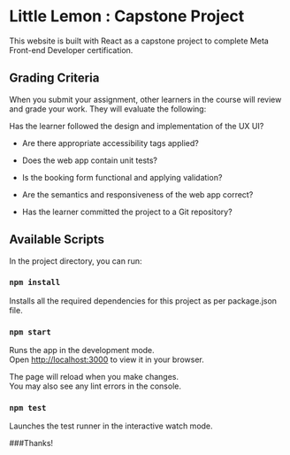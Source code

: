 # Little Lemon : Capstone Project

This website is built with React as a capstone project to complete Meta Front-end Developer certification.

## Grading Criteria

When you submit your assignment, other learners in the course will review and grade your work. They will evaluate the following:

Has the learner followed the design and implementation of the UX UI?

- Are there appropriate accessibility tags applied?

- Does the web app contain unit tests?

- Is the booking form functional and applying validation?

- Are the semantics and responsiveness of the web app correct?

- Has the learner committed the project to a Git repository?

## Available Scripts

In the project directory, you can run:

### `npm install`

Installs all the required dependencies for this project as per package.json file.

### `npm start`

Runs the app in the development mode.\
Open [http://localhost:3000](http://localhost:3000) to view it in your browser.

The page will reload when you make changes.\
You may also see any lint errors in the console.

### `npm test`

Launches the test runner in the interactive watch mode.

###Thanks!
